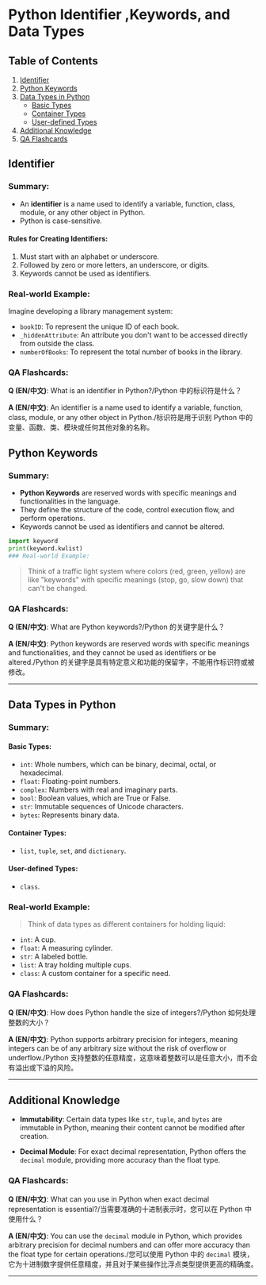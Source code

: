 # Python Identifier ,Keywords, and Data Types

## Table of Contents

1. [Identifier](#identifier)
2. [Python Keywords](#python-keywords)
3. [Data Types in Python](#data-types-in-python)
    - [Basic Types](#basic-types)
    - [Container Types](#container-types)
    - [User-defined Types](#user-defined-types)
4. [Additional Knowledge](#additional-knowledge)
5. [QA Flashcards](#qa-flashcards)

## Identifier

### Summary:

- An **identifier** is a name used to identify a variable, function, class, module, or any other object in Python.
- Python is case-sensitive.

#### Rules for Creating Identifiers:

1. Must start with an alphabet or underscore.
2. Followed by zero or more letters, an underscore, or digits.
3. Keywords cannot be used as identifiers.

### Real-world Example:

Imagine developing a library management system:

- `bookID`: To represent the unique ID of each book.
- `_hiddenAttribute`: An attribute you don't want to be accessed directly from outside the class.
- `numberOfBooks`: To represent the total number of books in the library.

### QA Flashcards:

**Q (EN/中文)**: What is an identifier in Python?/Python 中的标识符是什么？

**A (EN/中文)**: An identifier is a name used to identify a variable, function, class, module, or any other object in Python./标识符是用于识别 Python 中的变量、函数、类、模块或任何其他对象的名称。

## Python Keywords

### Summary:

- **Python Keywords** are reserved words with specific meanings and functionalities in the language.
- They define the structure of the code, control execution flow, and perform operations.
- Keywords cannot be used as identifiers and cannot be altered.

```python
import keyword
print(keyword.kwlist)
### Real-world Example:
```
> Think of a traffic light system where colors (red, green, yellow) are like "keywords" with specific meanings (stop, go, slow down) that can't be changed.

### QA Flashcards:

**Q (EN/中文)**: What are Python keywords?/Python 的关键字是什么？

**A (EN/中文)**: Python keywords are reserved words with specific meanings and functionalities, and they cannot be used as identifiers or be altered./Python 的关键字是具有特定意义和功能的保留字，不能用作标识符或被修改。

---

## Data Types in Python

### Summary:

#### Basic Types:
- `int`: Whole numbers, which can be binary, decimal, octal, or hexadecimal.
- `float`: Floating-point numbers.
- `complex`: Numbers with real and imaginary parts.
- `bool`: Boolean values, which are True or False.
- `str`: Immutable sequences of Unicode characters.
- `bytes`: Represents binary data.

#### Container Types:
- `list`, `tuple`, `set`, and `dictionary`.

#### User-defined Types:
- `class`.

### Real-world Example:

> Think of data types as different containers for holding liquid:
- `int`: A cup.
- `float`: A measuring cylinder.
- `str`: A labeled bottle.
- `list`: A tray holding multiple cups.
- `class`: A custom container for a specific need.

### QA Flashcards:

**Q (EN/中文)**: How does Python handle the size of integers?/Python 如何处理整数的大小？

**A (EN/中文)**: Python supports arbitrary precision for integers, meaning integers can be of any arbitrary size without the risk of overflow or underflow./Python 支持整数的任意精度，这意味着整数可以是任意大小，而不会有溢出或下溢的风险。

---

## Additional Knowledge

- **Immutability**: Certain data types like `str`, `tuple`, and `bytes` are immutable in Python, meaning their content cannot be modified after creation.
  
- **Decimal Module**: For exact decimal representation, Python offers the `decimal` module, providing more accuracy than the float type.

### QA Flashcards:

**Q (EN/中文)**: What can you use in Python when exact decimal representation is essential?/当需要准确的十进制表示时，您可以在 Python 中使用什么？

**A (EN/中文)**: You can use the `decimal` module in Python, which provides arbitrary precision for decimal numbers and can offer more accuracy than the float type for certain operations./您可以使用 Python 中的 `decimal` 模块，它为十进制数字提供任意精度，并且对于某些操作比浮点类型提供更高的精确度。

---

